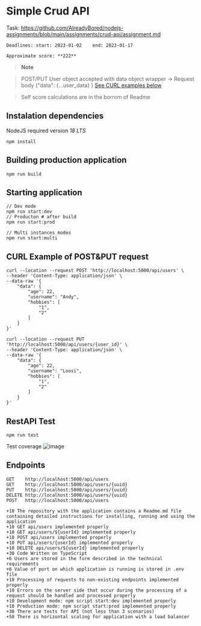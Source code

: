 # Simple Crud API
Task: https://github.com/AlreadyBored/nodejs-assignments/blob/main/assignments/crud-api/assignment.md
```
Deadlines: start: 2023-01-02	end: 2023-01-17

Approximate score: **222**
```

> **Note**

> POST/PUT User object accepted with data object wrapper -> Request body {"data": {...user_data} } [See CURL examples below](#curl-example-of-postput-request)

> Self score calculations are in the borrom of Readme 

## Instalation dependencies
NodeJS required version *18 LTS*
```
npm install
```
## Building production application

```
npm run build
```

## Starting application
```
// Dev mode
npm run start:dev
// Producton # after build
npm run start:prod

// Multi instances modes
npm run start:multi
```
## CURL Example of POST&PUT request
```
curl --location --request POST 'http://localhost:5000/api/users' \
--header 'Content-Type: application/json' \
--data-raw '{
    "data": {
        "age": 22,
        "username": "Andy",
        "hobbies": [
            "1",
            "2"
        ]
    }
}'

curl --location --request PUT 'http://localhost:5000/api/users/{user_id}' \
--header 'Content-Type: application/json' \
--data-raw '{
    "data": {
        "age": 22,
        "username": "Loosi",
        "hobbies": [
            "1",
            "2"
        ]
    }
}'
```

## RestAPI Test

```
npm run test
```

Test coverage
![image](https://user-images.githubusercontent.com/90814469/210254295-3b722d2f-974c-4747-a678-44d8c5f5e9a4.png)

## Endpoints

``` 
GET    http://localhost:5000/api/users 
GET    http://localhost:5000/api/users/{uuid}
PUT    http://localhost:5000/api/users/{uuid}
DELETE http://localhost:5000/api/users/{uuid}
POST   http://localhost:5000/api/users
```

```
+10 The repository with the application contains a Readme.md file containing detailed instructions for installing, running and using the application
+10 GET api/users implemented properly
+10 GET api/users/${userId} implemented properly
+10 POST api/users implemented properly
+10 PUT api/users/{userId} implemented properly
+10 DELETE api/users/${userId} implemented properly
+30 Code Written on TypeScript
+6 Users are stored in the form described in the technical requirements
+6 Value of port on which application is running is stored in .env file
+10 Processing of requests to non-existing endpoints implemented properly
+10 Errors on the server side that occur during the processing of a request should be handled and processed properly
+10 Development mode: npm script start:dev implemented properly
+10 Production mode: npm script start:prod implemented properly
+30 There are tests for API (not less than 3 scenarios)
+50 There is horizontal scaling for application with a load balancer
```
